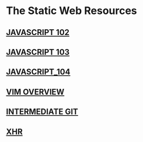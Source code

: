 # The Static Web Resources

## [JAVASCRIPT 102](JAVASCRIPT_102.md)

## [JAVASCRIPT 103](JAVASCRIPT_103.md)

## [JAVASCRIPT_104](JAVASCRIPT_104.md)

## [VIM OVERVIEW](VIM_OVERVIEW.md)

## [INTERMEDIATE GIT](INTERMEDIATE_GIT.md)

## [XHR](XHR.md)